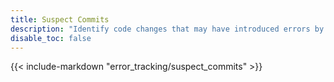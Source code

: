 ```yaml
---
title: Suspect Commits
description: "Identify code changes that may have introduced errors by analyzing suspect commits linked to Error Tracking issues."
disable_toc: false
---
```


{{< include-markdown "error_tracking/suspect_commits" >}}